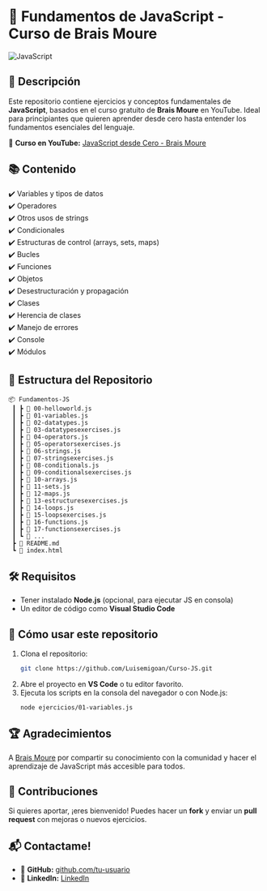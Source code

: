 # 🚀 Fundamentos de JavaScript - Curso de Brais Moure

![JavaScript](https://upload.wikimedia.org/wikipedia/commons/6/6a/JavaScript-logo.png)

## 📌 Descripción
Este repositorio contiene ejercicios y conceptos fundamentales de **JavaScript**, basados en el curso gratuito de **Brais Moure** en YouTube. Ideal para principiantes que quieren aprender desde cero hasta entender los fundamentos esenciales del lenguaje.

🔗 **Curso en YouTube:** [JavaScript desde Cero - Brais Moure](https://www.youtube.com/watch?v=qoSksQ4s_hg)

## 📚 Contenido
✔️ Variables y tipos de datos  
✔️ Operadores  
✔️ Otros usos de strings  
✔️ Condicionales  
✔️ Estructuras de control (arrays, sets, maps)  
✔️ Bucles  
✔️ Funciones  
✔️ Objetos   
✔️ Desestructuración y propagación  
✔️ Clases  
✔️ Herencia de clases  
✔️ Manejo de errores  
✔️ Console  
✔️ Módulos  

## 📂 Estructura del Repositorio
```
📦 Fundamentos-JS
 ┃ ┣ 📜 00-helloworld.js
 ┃ ┣ 📜 01-variables.js
 ┃ ┣ 📜 02-datatypes.js
 ┃ ┣ 📜 03-datatypesexercises.js
 ┃ ┣ 📜 04-operators.js
 ┃ ┣ 📜 05-operatorsexercises.js
 ┃ ┣ 📜 06-strings.js
 ┃ ┣ 📜 07-stringsexercises.js
 ┃ ┣ 📜 08-conditionals.js
 ┃ ┣ 📜 09-conditionalsexercises.js
 ┃ ┣ 📜 10-arrays.js
 ┃ ┣ 📜 11-sets.js
 ┃ ┣ 📜 12-maps.js
 ┃ ┣ 📜 13-estructuresexercises.js
 ┃ ┣ 📜 14-loops.js
 ┃ ┣ 📜 15-loopsexercises.js
 ┃ ┣ 📜 16-functions.js
 ┃ ┣ 📜 17-functionsexercises.js
 ┃ ┗ 📜 ...
 ┣ 📜 README.md
 ┗ 📜 index.html

```

## 🛠 Requisitos
- Tener instalado **Node.js** (opcional, para ejecutar JS en consola)  
- Un editor de código como **Visual Studio Code**  

## 🚀 Cómo usar este repositorio
1. Clona el repositorio:
   ```bash
   git clone https://github.com/Luisemigoan/Curso-JS.git
   ```
2. Abre el proyecto en **VS Code** o tu editor favorito.
3. Ejecuta los scripts en la consola del navegador o con Node.js:
   ```bash
   node ejercicios/01-variables.js
   ```
## 🏆 Agradecimientos
A [Brais Moure](https://www.youtube.com/@mouredev) por compartir su conocimiento con la comunidad y hacer el aprendizaje de JavaScript más accesible para todos.

## 🌟 Contribuciones
Si quieres aportar, ¡eres bienvenido! Puedes hacer un **fork** y enviar un **pull request** con mejoras o nuevos ejercicios. 

## 📬 Contactame!
- 🔗 **GitHub:** [github.com/tu-usuario](https://github.com/Luisemigoan)
- 🐙 **LinkedIn:** [LinkedIn](https://www.linkedin.com/in/Luisemigoan/)

